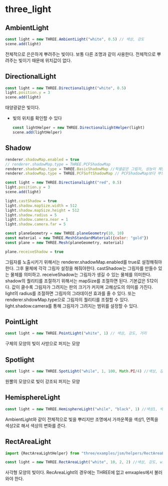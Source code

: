 # three_light

## AmbientLight

```jsx
const light = new THREE.AmbientLight("white", 0.5) // 색상, 강도
scene.add(light)
```

전체적으로 은은하게 뿌려주는 빛이다. 보통 다른 조명과 같이 사용한다. 전체적으로 뿌려주는 빛이기 때문에 위치값이 없다.

## DirectionalLight

```jsx
const light = new THREE.DirectionalLight("white", 0.5)
light.position.y = 3
scene.add(light)
```

태양광같은 빛이다.

- 빛의 위치를 확인할 수 있다
    
    ```jsx
    const lightHelper = new THREE.DirectionalLightHelper(light)
    scene.add(lightHelper)
    ```
    

## Shadow

```jsx
renderer.shadowMap.enabled = true
// renderer.shadowMap.type = THREE.PCFShadowMap
renderer.shadowMap.type = THREE.BasicShadowMap //픽셀같은 그림자, 성능이 제일 좋다. radius 적용 안됨
renderer.shadowMap.type = THREE.PCFSoftShadowMap // PCFShadowMap보다 부드럽다. radius 적용 안됨

const light = new THREE.DirectionalLight("red", 0.5)
light.position.y = 3
scene.add(light)

light.castShadow = true
light.shadow.mapSize.width = 512
light.shadow.mapSize.height = 512
light.shadow.radius = 5
light.shadow.camera.near = 1
light.shadow.camera.far = 5

const planeGeometry = new THREE.planeGeometry(10, 10)
const material = new THREE.MeshStandardMaterial({color: "gold"})
const plane = new THREE.Mesh(planeGeometry, material)

plane.receiveShadow = true
```

그림자를 노출시키기 위해서는 renderer.shadowMap.enabled를 true로 설정해줘야 한다. 그후 물체에 각각 그림자 설정을 해줘야한다. castShadow는 그림자를 만들수 있는 물체를 의미하고. receiveShadow는 그림자가 생길 수 있는 물체를 의미한다. shadow의 퀄리티를 조절하기 위해서는 mapSize를 조절하면 된다. 기본값은 512이다. 값이 클수록 그림자가 그려지는 판의 크기가 커지며 고해상도의 의미를 가진다. light의 radius를 조절하면 그림자의 그라데이션 효과를 줄 수 있다. 또는 renderer.shdowMap.type으로 그림자의 퀄리티를 조절할 수 있다. light.shadow.camera를 통해 그림자가 그려지는 범위를 설정할 수 있다.

## PointLight

```jsx
const light = new THREE.PointLight("white", 1) // 색상, 강도, 거리
```

구체의 모양의 빛이 사방으로 퍼지는 모양

## Spotlight

```jsx
const light = new THREE.SpotLight("while", 1, 100, Math.PI/4) //색상, 강도, 거리, 각도
```

원뿔의 모양으로 빛이 강조되 퍼지는 모양

## HemisphereLight

```jsx
const light = new THREE.HemisphereLight("while", "black", 1) //색상1, 색상2, 강도
```

AmbientLight와 같이 전체적으로 빛을 뿌리지만 조명에서 가까운쪽을 색상1, 먼쪽을 색상2로 해서 색상의 변화를 준다. 

## RectAreaLight

```jsx
import {RectAreaLightHelper} from "three/examples/jsm/helpers/RectAreaLightHelper"

const light = new THREE.RectAreaLight("white", 10, 2, 2) //색상, 강도, width, height
```

사각형 모양의 빛이다. RecAreaLight의 경우에는 THREE에 없고 emxaples에서 불러와야 한다.